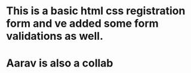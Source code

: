 # This is a basic html css registration form and ve added some form validations as well.
# Aarav is also a collab

